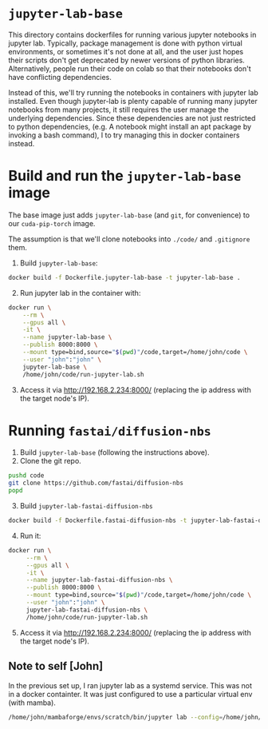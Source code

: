 # `jupyter-lab-base`

This directory contains dockerfiles for running various jupyter notebooks in jupyter lab. Typically, package management is done with python virtual environments, or sometimes it's not done at all, and the user just hopes their scripts don't get deprecated by newer versions of python libraries. Alternatively, people run their code on colab so that their notebooks don't have conflicting dependencies.

Instead of this, we'll try running the notebooks in containers with jupyter lab installed. Even though jupyter-lab is plenty capable of running many jupyter notebooks from many projects, it still requires the user manage the underlying dependencies. Since these dependencies are not just restricted to python dependencies, (e.g. A notebook might install an apt package by invoking a bash command), I to try managing this in docker containers instead.

# Build and run the `jupyter-lab-base` image

The base image just adds `jupyter-lab-base` (and `git`, for convenience) to our `cuda-pip-torch` image.

The assumption is that we'll clone notebooks into `./code/` and `.gitignore` them.

1. Build `jupyter-lab-base`:

```sh
docker build -f Dockerfile.jupyter-lab-base -t jupyter-lab-base .
```

2. Run jupyter lab in the container with:

```sh
docker run \
    --rm \
    --gpus all \
    -it \
    --name jupyter-lab-base \
    --publish 8000:8000 \
    --mount type=bind,source="$(pwd)"/code,target=/home/john/code \
    --user "john":"john" \
    jupyter-lab-base \
    /home/john/code/run-jupyter-lab.sh
```

3. Access it via http://192.168.2.234:8000/ (replacing the ip address with the target node's IP).

# Running `fastai/diffusion-nbs`

1. Build `jupyter-lab-base` (following the instructions above).
2. Clone the git repo.

```sh
pushd code
git clone https://github.com/fastai/diffusion-nbs
popd
```

3. Build `jupyter-lab-fastai-diffusion-nbs`

```sh
docker build -f Dockerfile.fastai-diffusion-nbs -t jupyter-lab-fastai-diffusion-nbs .
```

4.  Run it:

```sh
docker run \
     --rm \
     --gpus all \
     -it \
     --name jupyter-lab-fastai-diffusion-nbs \
     --publish 8000:8000 \
     --mount type=bind,source="$(pwd)"/code,target=/home/john/code \
     --user "john":"john" \
     jupyter-lab-fastai-diffusion-nbs \
     /home/john/code/run-jupyter-lab.sh
```

5. Access it via http://192.168.2.234:8000/ (replacing the ip address with the target node's IP).

## Note to self [John]

In the previous set up, I ran jupyter lab as a systemd service. This was not in a docker containter. It was just configured to use a particular virtual env (with mamba).

```sh
/home/john/mambaforge/envs/scratch/bin/jupyter lab --config=/home/john/.jupyter/jupyter_lab_config.py --NotebookApp.allow_origin='https://deeplearning8.com' --no-browser
```
